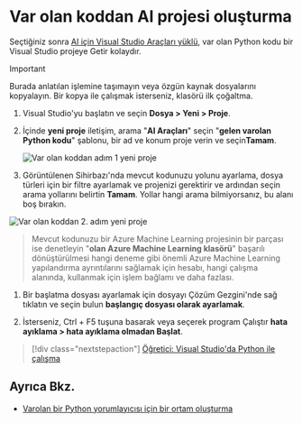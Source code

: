# <a name="create-an-ai-project-from-existing-code"></a>Var olan koddan AI projesi oluşturma

Seçtiğiniz sonra [AI için Visual Studio Araçları yüklü](installation.md), var olan Python kodu bir Visual Studio projeye Getir kolaydır. 

> [!Important]
>
> Burada anlatılan işlemine taşımayın veya özgün kaynak dosyalarını kopyalayın. Bir kopya ile çalışmak isterseniz, klasörü ilk çoğaltma.

1. Visual Studio'yu başlatın ve seçin **Dosya > Yeni > Proje**.

1. İçinde **yeni proje** iletişim, arama "**AI Araçları**" seçin "**gelen varolan Python kodu**" şablonu, bir ad ve konum proje verin ve seçin**Tamam**.

    ![Var olan koddan adım 1 yeni proje](media\create-project-existing\new-ai-project.png)

1. Görüntülenen Sihirbazı'nda mevcut kodunuzu yolunu ayarlama, dosya türleri için bir filtre ayarlamak ve projenizi gerektirir ve ardından seçin arama yollarını belirtin **Tamam**. Yollar hangi arama bilmiyorsanız, bu alanı boş bırakın.


![Var olan koddan 2. adım yeni proje](media\create-project-existing\azurebatch-newproject.png)

> Mevcut kodunuzu bir Azure Machine Learning projesinin bir parçası ise denetleyin "**olan Azure Machine Learning klasörü**" başarılı dönüştürülmesi hangi deneme gibi önemli Azure Machine Learning yapılandırma ayrıntılarını sağlamak için hesabı, hangi çalışma alanında, kullanmak için işlem bağlamı ve daha fazlası.

1. Bir başlatma dosyası ayarlamak için dosyayı Çözüm Gezgini'nde sağ tıklatın ve seçin bulun **başlangıç dosyası olarak ayarlamak**.

8. İsterseniz, Ctrl + F5 tuşuna basarak veya seçerek program Çalıştır **hata ayıklama > hata ayıklama olmadan Başlat**. 

> [!div class="nextstepaction"]
> [Öğretici: Visual Studio'da Python ile çalışma](../python/tutorial-working-with-python-in-visual-studio-step-00-installation.md)

## <a name="see-also"></a>Ayrıca Bkz.

- [Varolan bir Python yorumlayıcısı için bir ortam oluşturma](https://docs.microsoft.com/visualstudio/python/python-environments#creating-an-environment-for-an-existing-interpreter)